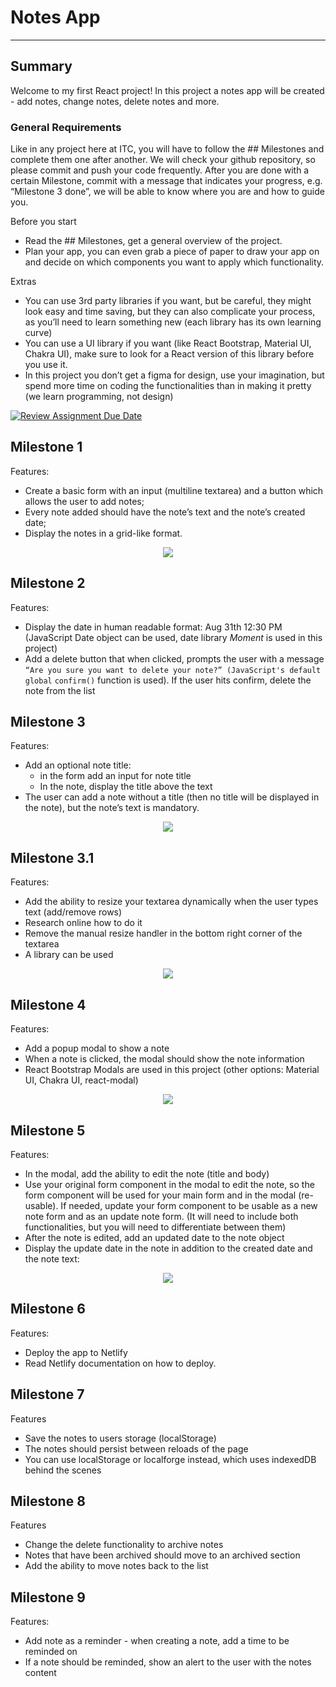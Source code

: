 
# Notes App
______________________________________________________________________________________

## Summary
Welcome to my first React project!
In this project a notes app will be created - add notes, change notes, delete notes and more.
### General Requirements
Like in any project here at ITC, you will have to follow the ## Milestones and complete them one after another.
We will check your github repository, so please commit and push your code frequently.
After you are done with a certain Milestone, commit with a message that indicates your progress, e.g. “Milestone 3 done”, we will be able to know where you are and how to guide you.

Before you start
- Read the ## Milestones, get a general overview of the project.
- Plan your app, you can even grab a piece of paper to draw your app on and decide on which components you want to apply which functionality.

Extras
- You can use 3rd party libraries if you want, but be careful, they might look easy and time saving, but they can also complicate your process, as you’ll need to learn something new (each library has its own learning curve)
- You can use a UI library if you want (like React Bootstrap, Material UI, Chakra UI), make sure to look for a React version of this library before you use it.
- In this project you don’t get a figma for design, use your imagination, but spend more time on coding the functionalities than in making it pretty (we learn programming, not design)

[![Review Assignment Due Date](https://classroom.github.com/assets/deadline-readme-button-24ddc0f5d75046c5622901739e7c5dd533143b0c8e959d652212380cedb1ea36.svg)](https://classroom.github.com/a/1Ejdd1Zb)
## Milestone 1
Features:
- Create a basic form with an input (multiline textarea) and a button which allows the user to add notes;
- Every note added should have the note’s text and the note’s created date;
- Display the notes in a grid-like format.
<div align="center"><img src="/notes/src/img/Picture1.gif"></div>

## Milestone 2
Features:
- Display the date in human readable format: Aug 31th 12:30 PM (JavaScript Date object can be used, date library *Moment* is used in this project)
- Add a delete button that when clicked,  prompts the user with a message `“Are you sure you want to delete your note?” (JavaScript's default global` `confirm()` function is used). If the user hits confirm, delete the note from the list 

## Milestone 3
Features:
- Add an optional note title: 
    - in the form add an input for note title
    - In the note, display the title above the text
- The user can add a note without a title (then no title will be displayed in the note), but the note’s text is mandatory.
<div align="center"><img src="/notes/src/img/Picture2.gif"></div>

## Milestone 3.1
Features:
- Add the ability to resize your textarea dynamically when the user types text (add/remove rows)
- Research online how to do it
- Remove the manual resize handler in the bottom right corner of the textarea 
- A library can be used
<div align="center"><img src="/notes/src/img/Picture3.gif"></div>

## Milestone 4
Features:
- Add a popup modal to show a note
- When a note is clicked, the modal should show the note information
- React Bootstrap Modals are used in this project (other options: Material UI, Chakra UI, react-modal)
<div align="center"><img src="/notes/src/img/Picture4.gif"></div>

## Milestone 5
Features:
- In the modal, add the ability to edit the note (title and body)
- Use your original form component in the modal to edit the note, so the form component will be used for your main form and in the modal (re-usable). If needed, update your form component to be usable as a new note form and as an update note form. (It will need to include both functionalities, but you will need to differentiate between them)
- After the note is edited, add an updated date to the note object
- Display the update date in the note in addition to the created date and the note text:
<div align="center"><img src="/notes/src/img/Picture5.gif"></div>

## Milestone 6
Features:
- Deploy the app to Netlify
- Read Netlify documentation on how to deploy.
## Milestone 7
Features
- Save the notes to users storage (localStorage)
- The notes should persist between reloads of the page
- You can use localStorage or localforge instead, which uses indexedDB behind the scenes
## Milestone 8
Features
- Change the delete functionality to archive notes
- Notes that have been archived should move to an archived section
- Add the ability to move notes back to the list
## Milestone 9
Features:
- Add note as a reminder - when creating a note, add a time to be reminded on
- If a note should be reminded, show an alert to the user with the notes content